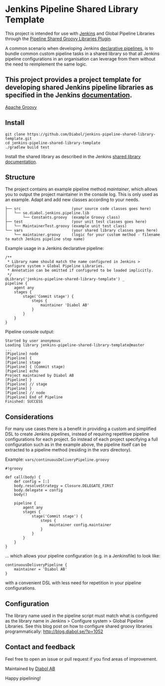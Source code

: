Jenkins Pipeline Shared Library Template
========================================

This project is intended for use with [Jenkins](https://jenkins.io/) and Global Pipeline Libraries through the 
[Pipeline Shared Groovy Libraries Plugin](https://wiki.jenkins.io/display/JENKINS/Pipeline+Shared+Groovy+Libraries+Plugin).

A common scenario when developing Jenkins [declarative pipelines](https://jenkins.io/doc/book/pipeline/syntax/), is
to bundle common custom pipeline tasks in a shared library so that all Jenkins pipeline configurations in an organisation
can leverage from them without the need to reimplement the same logic.

This project provides a project template for developing shared Jenkins pipeline libraries as specified in the Jenkins
[documentation](https://jenkins.io/doc/book/pipeline/shared-libraries/).
---
[Apache Groovy](http://groovy-lang.org/)

Install
---
    git clone https://github.com/Diabol/jenkins-pipeline-shared-library-template.git
    cd jenkins-pipeline-shared-library-template
    ./gradlew build test

Install the shared library as described in the Jenkins [shared library documentation](https://jenkins.io/doc/book/pipeline/shared-libraries/#using-libraries).

Structure
---
The project contains an example pipeline method _maintainer_, which allows you to output the project maintainer in the console log.
This is only used as an example. Adapt and add new classes according to your needs. 

    ├── src                       (your source code classes goes here)
    │   └── se.diabol.jenkins.pipeline.lib
    │       └── Constants.groovy  (example Groovy class)
    ├── test                      (your unit test classes goes here)
    │   └── MaintainerTest.groovy (example unit test class)
    └── vars                      (your shared library classes goes here)
        └── maintainer.groovy     (logic for your custom method - filename to match Jenkins pipeline step name)

Example usage in a Jenkins declarative pipeline:
```
/**
 * Library name should match the name configured in Jenkins > Configure system > Global Pipeline Libraries.
 * Annotation can be omitted if configured to be loaded implicitly.
 */
@Library('jenkins-pipeline-shared-library-template') _
pipeline {
    agent any
    stages {
        stage('Commit stage') {
            steps {
                maintainer 'Diabol AB'
            }
        }
    }
}
```
Pipeline console output:
```
Started by user anonymous
Loading library jenkins-pipeline-shared-library-template@master
...
[Pipeline] node
[Pipeline] {
[Pipeline] stage
[Pipeline] { (Commit stage)
[Pipeline] echo
Project maintained by Diabol AB
[Pipeline] }
[Pipeline] // stage
[Pipeline] }
[Pipeline] // node
[Pipeline] End of Pipeline
Finished: SUCCESS

```
Considerations
----
For many use cases there is a benefit in providing a custom and simplified DSL to create Jenkins pipelines, instead of
requiring repetitive pipeline configurations for each project. So instead of each project specifying a full configuration
such as in the example above, the pipeline itself can be extracted to a pipeline method (residing in the _vars_ directory).

Example:
```vars/continuousDeliveryPipeline.groovy```

```
#!groovy

def call(body) {
    def config = [:]
    body.resolveStrategy = Closure.DELEGATE_FIRST
    body.delegate = config
    body()
    
    pipeline {
        agent any
        stages {
            stage('Commit stage') {
                steps {
                    maintainer config.maintainer
                }
            }
        }
    }
}
```
... which allows your pipeline configuration (e.g. in a Jenkinsfile) to look like:
```
continuousDeliveryPipeline {
    maintainer = 'Diabol AB'
}
```
with a convenient DSL with less need for repetition in your pipeline configurations.


Configuration
----
The library name used in the pipeline script must match what is configured as the library name in Jenkins > Configure system > Global Pipeline Libraries.
See this blog post on how to configure shared groovy libraries programmatically: http://blog.diabol.se/?p=1052

Contact and feedback
----
Feel free to open an issue or pull request if you find areas of improvement.

Maintained by [Diabol AB](https://github.com/Diabol/)

Happy pipelining!
